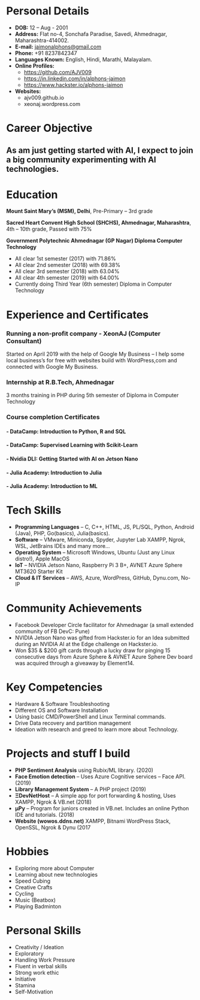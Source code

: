 # Personal Details
- **DOB:** 12 – Aug - 2001
- **Address:** Flat no-4, Sonchafa Paradise, Savedi, Ahmednagar, Maharashtra-414002.
- **E-mail:**  jaimonalphons@gmail.com
- **Phone:** +91 8237842347
- **Languages Known:** English, Hindi, Marathi, Malayalam.
- **Online Profiles:**
    - https://github.com/AJV009
    - https://in.linkedin.com/in/alphons-jaimon
    - https://www.hackster.io/alphons-jaimon
- **Websites:**
    - ajv009.github.io
    - xeonaj.wordpress.com

# Career Objective
## As am just getting started with AI, I expect to join a big community experimenting with AI technologies.

# Education
**Mount Saint Mary’s (MSM), Delhi**, Pre-Primary – 3rd grade

**Sacred Heart Convent High School (SHCHS), Ahmednagar, Maharashtra**, 4th – 10th grade, Passed with 75%

**Government Polytechnic Ahmednagar (GP Nagar) Diploma Computer Technology**
- All clear 1st semester (2017) with 71.86%
- All clear 2nd semester (2018) with 69.38%
- All clear 3rd semester (2018) with 63.04%
- All clear 4th semester (2019) with 64.00%
- Currently doing Third Year (6th semester) Diploma in Computer Technology

# Experience and Certificates
### Running a non-profit company - XeonAJ (Computer Consultant)
Started on April 2019 with the help of Google My Business – I help some local business’s for free with websites build with WordPress,com and connected with Google My Business.

### Internship at R.B.Tech, Ahmednagar
3 months training in PHP during 5th semester of Diploma in Computer Technology

### Course completion Certificates
#### - DataCamp: Introduction to Python, R and SQL
#### - DataCamp: Supervised Learning with Scikit-Learn
#### - Nvidia DLI: Getting Started with AI on Jetson Nano
#### - Julia Academy: Introduction to Julia
#### - Julia Academy: Introduction to ML

# Tech Skills
- **Programming Languages** – C, C++, HTML, JS, PL/SQL, Python, Android (Java), PHP, Go(basics), Julia(basics).
- **Software** – VMware, Miniconda, Spyder, Jupyter Lab XAMPP, Ngrok, WSL, JetBrains IDEs and many more…
- **Operating System** – Microsoft Windows, Ubuntu (Just any Linux distro!), Apple MacOS
- **IoT** – NVIDIA Jetson Nano, Raspberry Pi 3 B+, AVNET Azure Sphere MT3620 Starter Kit
- **Cloud & IT Services** – AWS, Azure, WordPress, GitHub, Dynu.com, No-IP

# Community Achievements
- Facebook Developer Circle facilitator for Ahmednagar (a small extended community of FB DevC: Pune)
- NVIDIA Jetson Nano was gifted from Hackster.io for an Idea submitted during an NVIDIA AI at the Edge challenge on Hackster.io.
- Won $35 & $200 gift cards through a lucky draw for pinging 15 consecutive days from Azure Sphere & AVNET Azure Sphere Dev board was acquired through a giveaway by Element14.

# Key Competencies
- Hardware & Software Troubleshooting
- Different OS and Software Installation
- Using basic CMD/PowerShell and Linux Terminal commands.
- Drive Data recovery and partition management 
- Ideation with research and greed to learn more about Technology.

# Projects and stuff I build
- **PHP Sentiment Analysis** using Rubix/ML library. (2020)
- **Face Emotion detection** – Uses Azure Cognitive services – Face API. (2019)
- **Library Management System** – A PHP project (2019)
- **ΞDevNetHost** – A simple app for port forwarding & hosting, Uses XAMPP, Ngrok & VB.net (2018)
- **µPy** – Program for juniors created in VB.net. Includes an online Python IDE and tutorials. (2018)
- **Website (wowos.ddns.net)** XAMPP, Bitnami WordPress Stack, OpenSSL, Ngrok & Dynu (2017

# Hobbies
- Exploring more about Computer
- Learning about new technologies
- Speed Cubing
- Creative Crafts
- Cycling
- Music (Beatbox)
- Playing Badminton

# Personal Skills
- Creativity / Ideation
- Exploratory
- Handling Work Pressure
- Fluent in verbal skills
- Strong work ethic
- Initiative
- Stamina
- Self-Motivation

